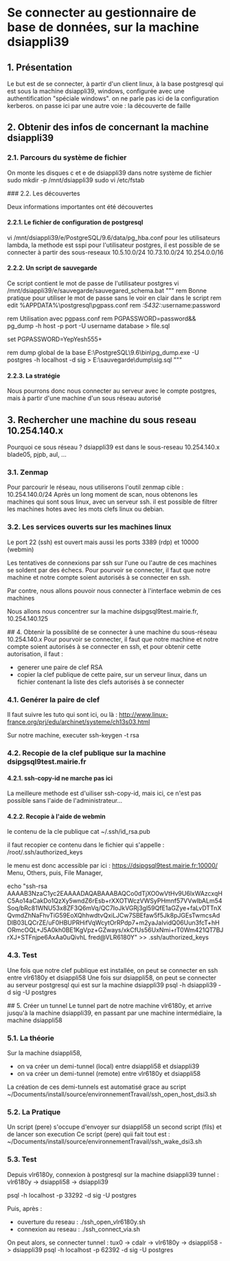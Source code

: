 # Se connecter au gestionnaire de base de données, sur la machine dsiappli39


## 1. Présentation

Le but est de se connecter, à partir d'un client linux, à la base postgresql qui est sous la machine dsiappli39, windows, configurée avec une authentification "spéciale windows".
on ne parle pas ici de la configuration kerberos.
on passe ici par une autre voie : la découverte de faille

## 2. Obtenir des infos de concernant la machine dsiappli39

### 2.1. Parcours du système de fichier
On monte les disques c et e de dsiappli39 dans notre système de fichier
sudo mkdir -p /mnt/dsiappli39
sudo vi /etc/fstab

### 2.2. Les découvertes

Deux informations importantes ont été découvertes

#### 2.2.1. Le fichier de configuration de postgresql
vi /mnt/dsiappli39/e/PostgreSQL/9.6/data/pg_hba.conf
pour les utilisateurs lambda, la methode est sspi
pour l'utilisateur postgres, il est possible de se connecter à partir des sous-reseaux
10.5.10.0/24
10.73.10.0/24
10.254.0.0/16

#### 2.2.2. Un script de sauvegarde
Ce script contient le mot de passe de l'utilisateur postgres
vi /mnt/dsiappli39/e/sauvegarde/sauvegared_schema.bat
"""
rem Bonne pratique pour utiliser le mot de passe sans le voir en clair dans le script
rem edit %APPDATA%\postgresql\pgpass.conf
rem *:5432:*:username:password


rem Utilisation avec pgpass.conf
rem PGPASSWORD=password&& pg_dump -h host -p port -U username database > file.sql

set PGPASSWORD=YepYesh555+

rem dump global de la base
E:\PostgreSQL\9.6\bin\pg_dump.exe -U postgres -h localhost -d sig > E:\sauvegarde\dump\sig.sql
"""

#### 2.2.3. La stratégie
Nous pourrons donc nous connecter au serveur avec le compte postgres, mais à partir d'une machine d'un sous réseau autorisé


## 3. Rechercher une machine du sous reseau 10.254.140.x

Pourquoi ce sous réseau ?
dsiappli39 est dans le sous-reseau 10.254.140.x
blade05, pjpb, aul, ...

### 3.1. Zenmap
Pour parcourir le réseau, nous utiliserons l'outil zenmap
cible : 10.254.140.0/24
Après un long moment de scan, nous obtenons les machines qui sont sous linux, avec un serveur ssh.
il est possible de filtrer les machines hotes avec les mots clefs linux ou debian.

### 3.2. Les services ouverts sur les machines linux
Le port 22 (ssh) est ouvert mais aussi les ports 3389 (rdp) et 10000 (webmin)

Les tentatives de connexions par ssh sur l'une ou l'autre de ces machines se soldent par des échecs.
Pour pourvoir se connecter, il faut que notre machine et notre compte soient autorisés à se connecter en ssh.

Par contre, nous allons pouvoir nous connecter à l'interface webmin de ces machines

Nous allons nous concentrer sur la machine dsipgsql9test.mairie.fr, 10.254.140.125

## 4. Obtenir la possiblité de se connecter à une machine du sous-réseau 10.254.140.x
Pour pourvoir se connecter, il faut que notre machine et notre compte soient autorisés à se connecter en ssh, et pour obtenir cette autorisation, il faut :
- generer une paire de clef RSA
- copier la clef publique de cette paire, sur un serveur linux, dans un fichier contenant la liste des clefs autorisés à se connecter

### 4.1. Genérer la paire de clef
Il faut suivre les tuto qui sont ici, ou là :
http://www.linux-france.org/prj/edu/archinet/systeme/ch13s03.html

Sur notre machine, executer
ssh-keygen -t rsa

### 4.2. Recopie de la clef publique sur la machine dsipgsql9test.mairie.fr
#### 4.2.1. ssh-copy-id ne marche pas ici
La meilleure methode est d'uiliser ssh-copy-id, mais ici, ce n'est pas possible sans l'aide de l'administrateur...

#### 4.2.2. Recopie à l'aide de webmin
le contenu de la cle publique
cat ~/.ssh/id_rsa.pub

il faut recopier ce contenu dans le fichier qui s'appelle :
/root/.ssh/authorized_keys

le menu est donc accessible par ici :
https://dsipgsql9test.mairie.fr:10000/
Menu, Others,
puis, File Manager,

echo "ssh-rsa AAAAB3NzaC1yc2EAAAADAQABAAABAQCo0dTjXO0wVtHv9U6lxWAzcxqHC5Ao14aCakDo1QzXy5wndZ6rEsb+rXXOTWczVWSyPHmnf57VVwIbALm54Soq/bRc81WNU53x8ZF3Q6mVq/QC7IoJkVGRj3gl59QfE1aGZye+faLvDTTnXQvmdZhNaFhvTiG59EoXQhhwdtvQxiLJCw7SBEfaw5f5Jk8pJGEsTwmcsAdDlB03LQCrZE/uF0HBUPRHifVqWcytOrRPdp7+m2yaJaIvidQ06Uun3fcT+hHORmcOQL+J5A0kh0BE1KgVpz+GZways/xkCfUs56UxNmi+rT0Wm421QT7BJrXJ+STFnjpe6AxAa0uQivhL fred@VLR6180Y" >> .ssh/authorized_keys

### 4.3. Test
Une fois que notre clef publique est installée, on peut se connecter en ssh entre vlr6180y et dsiappli58
Une fois sur dsiappli58, on peut se connecter au serveur postgresql qui est sur la machine dsiappli39
psql -h dsiappli39 -d sig -U postgres

## 5. Créer un tunnel
Le tunnel part de notre machine vlr6180y, et arrive jusqu'à la machine dsiappli39, en passant par une machine intermédiaire, la machine dsiappli58

### 5.1. La théorie
Sur la machine dsiappli58,
- on va créer un demi-tunnel (local) entre dsiappli58 et dsiappli39
- on va créer un demi-tunnel (remote) entre vlr6180y et dsiappli58

La création de ces demi-tunnels est automatisé grace au script
~/Documents/install/source/environnementTravail/ssh_open_host_dsi3.sh

### 5.2. La Pratique
Un script (pere) s'occupe d'envoyer sur dsiappli58 un second script (fils) et de lancer son execution
Ce script (pere) quii fait tout est :
~/Documents/install/source/environnementTravail/ssh_wake_dsi3.sh

### 5.3. Test
Depuis vlr6180y, connexion à postgresql sur la machine dsiappli39
tunnel : vlr6180y -> dsiappli58 -> dsiappli39

psql -h localhost -p 33292 -d sig -U postgres

Puis, après :
- ouverture du reseau : ./ssh_open_vlr6180y.sh
- connexion au reseau : ./ssh_connect_via.sh

On peut alors, se connecter
tunnel : tux0 -> cdalr -> vlr6180y -> dsiappli58 -> dsiappli39
psql -h localhost -p 62392 -d sig -U postgres
